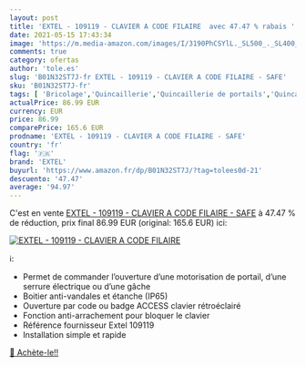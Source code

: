 ```yaml
---
layout: post
title: 'EXTEL - 109119 - CLAVIER A CODE FILAIRE  avec 47.47 % rabais '
date: 2021-05-15 17:43:34
image: 'https://m.media-amazon.com/images/I/3190PhCSYlL._SL500_._SL400_.jpg'
comments: true
category: ofertas
author: 'tole.es'
slug: 'B01N32ST7J-fr EXTEL - 109119 - CLAVIER A CODE FILAIRE - SAFE'
sku: 'B01N32ST7J-fr'
tags: [ 'Bricolage','Quincaillerie','Quincaillerie de portails','Quincaillerie de portes et loquets','Rosaces de serrures','Sécurité','extel', ]
actualPrice: 86.99 EUR
currency: EUR
price: 86.99
comparePrice: 165.6 EUR
prodname: 'EXTEL - 109119 - CLAVIER A CODE FILAIRE - SAFE'
country: 'fr'
flag: '🇫🇷'
brand: 'EXTEL'
buyurl: 'https://www.amazon.fr/dp/B01N32ST7J/?tag=tolees0d-21'
descuento: '47.47'
average: '94.97'
---
```


C'est en vente [EXTEL - 109119 - CLAVIER A CODE FILAIRE - SAFE](https://www.amazon.fr/dp/B01N32ST7J/?tag=tolees0d-21)  à  47.47 % de réduction, prix final  86.99 EUR (original: 165.6 EUR) ici:

[![EXTEL - 109119 - CLAVIER A CODE FILAIRE ](https://m.media-amazon.com/images/I/3190PhCSYlL._SL500_._SL400_.jpg)](https://www.amazon.fr/dp/B01N32ST7J/?tag=tolees0d-21)

ℹ️:

- Permet de commander l’ouverture d’une motorisation de portail, d’une serrure électrique ou d’une gâche
- Boitier anti-vandales et étanche (IP65)
- Ouverture par code ou badge ACCESS clavier rétroéclairé
- Fonction anti-arrachement pour bloquer le clavier
- Référence fournisseur Extel 109119
- Installation simple et rapide

[🛒 Achète-le!!](https://www.amazon.fr/dp/B01N32ST7J/?tag=tolees0d-21)
